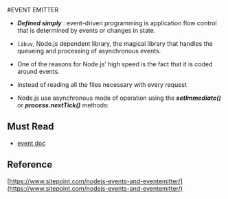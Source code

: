 #EVENT EMITTER
 - *__Defined simply__* : event-driven programming is application flow control that is determined by events or changes in state. 
 - `libuv`, Node.js dependent library, the magical library that handles the queueing and processing of asynchronous events.

 - One of the reasons for Node.js’ high speed is the fact that it is coded around events. 
 - Instead of reading all the files necessary with every request
 - Node.js use asynchronous mode of operation using the __*setImmediate()*__ or __*process.nextTick()*__ methods:


## Must Read
 - [event doc](https://nodejs.org/api/events.html)

##

## Reference
[https://www.sitepoint.com/nodejs-events-and-eventemitter/](https://www.sitepoint.com/nodejs-events-and-eventemitter/)